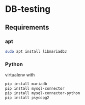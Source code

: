 # DB-testing

## Requirements

### apt
```bash
sudo apt install libmariadb3
```

### Python
virtualenv with

```bash
pip install mariadb
pip install mysql-connector
pip install mysql-connector-python
pip install psycopg2
```
